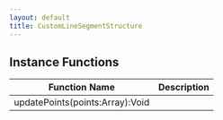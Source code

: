 ```yaml
---
layout: default
title: CustomLineSegmentStructure
---
```


## Instance Functions

| Function Name | Description |
| --------------- | ------------- |
| updatePoints(points:Array<Float>):Void |  |
